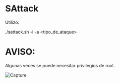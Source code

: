 # SAttack

Utilizo:

  ./sattack.sh -i <target> -a <tipo_de_ataque>
  
# AVISO:
  Algunas veces se puede necesitar privilegios de root.

![Capture](https://user-images.githubusercontent.com/70720366/160920130-0c08f438-4c17-4260-8a76-f6930672bfa8.PNG)
